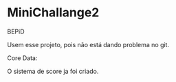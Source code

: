 MiniChallange2
==============

BEPiD

Usem esse projeto, pois não está dando problema no git.



Core Data:

O sistema de score ja foi criado. 
